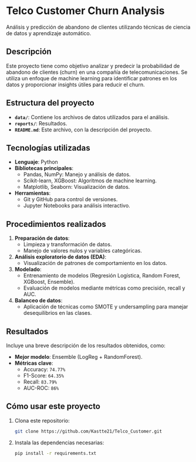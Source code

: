 # Telco Customer Churn Analysis

Análisis y predicción de abandono de clientes utilizando técnicas de ciencia de datos y aprendizaje automático.

## Descripción

Este proyecto tiene como objetivo analizar y predecir la probabilidad de abandono de clientes (churn) en una compañía de telecomunicaciones. Se utiliza un enfoque de machine learning para identificar patrones en los datos y proporcionar insights útiles para reducir el churn.

## Estructura del proyecto

- **`data/`**: Contiene los archivos de datos utilizados para el análisis.
- **`reports/`**: Resultados.
- **`README.md`**: Este archivo, con la descripción del proyecto.

## Tecnologías utilizadas

- **Lenguaje**: Python
- **Bibliotecas principales**:
  - Pandas, NumPy: Manejo y análisis de datos.
  - Scikit-learn, XGBoost: Algoritmos de machine learning.
  - Matplotlib, Seaborn: Visualización de datos.
- **Herramientas**:
  - Git y GitHub para control de versiones.
  - Jupyter Notebooks para análisis interactivo.

## Procedimientos realizados

1. **Preparación de datos**: 
   - Limpieza y transformación de datos.
   - Manejo de valores nulos y variables categóricas.
2. **Análisis exploratorio de datos (EDA)**:
   - Visualización de patrones de comportamiento en los datos.
3. **Modelado**:
   - Entrenamiento de modelos (Regresión Logística, Random Forest, XGBoost, Ensemble).
   - Evaluación de modelos mediante métricas como precisión, recall y AUC.
4. **Balanceo de datos**:
   - Aplicación de técnicas como SMOTE y undersampling para manejar desequilibrios en las clases.

## Resultados

Incluye una breve descripción de los resultados obtenidos, como:
- **Mejor modelo**: Ensemble (LogReg + RandomForest).
- **Métricas clave**:
  - Accuracy: `74.77%`
  - F1-Score: `64.35%`
  - Recall: `83.79%`
  - AUC-ROC: `86%`

## Cómo usar este proyecto

1. Clona este repositorio:
   ```bash
   git clone https://github.com/Kastte21/Telco_Customer.git
   
2. Instala las dependencias necesarias:
   ```bash
   pip install -r requirements.txt
